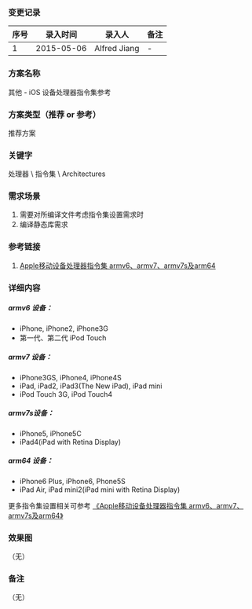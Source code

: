 ### 变更记录
| 序号 | 录入时间 | 录入人 | 备注 |
| -- | -- | -- | -- |
| 1 | 2015-05-06 | Alfred Jiang | - |

### 方案名称
其他 - iOS 设备处理器指令集参考

### 方案类型（推荐 or 参考）
推荐方案

### 关键字
处理器 \ 指令集 \ Architectures

### 需求场景
1. 需要对所编译文件考虑指令集设置需求时
2. 编译静态库需求

### 参考链接
1. [Apple移动设备处理器指令集 armv6、armv7、armv7s及arm64](http://www.cocoachina.com/ios/20140915/9620.html)

### 详细内容

##### armv6 设备：
* iPhone, iPhone2, iPhone3G
* 第一代、第二代 iPod Touch

##### armv7 设备：
* iPhone3GS, iPhone4, iPhone4S
* iPad, iPad2, iPad3(The New iPad), iPad mini
* iPod Touch 3G, iPod Touch4

##### armv7s设备：
* iPhone5, iPhone5C
* iPad4(iPad with Retina Display)

##### arm64 设备：
* iPhone6 Plus, iPhone6, Phone5S
* iPad Air, iPad mini2(iPad mini with Retina Display)

更多指令集设置相关可参考 [《Apple移动设备处理器指令集 armv6、armv7、armv7s及arm64》](http://www.cocoachina.com/ios/20140915/9620.html)

### 效果图
（无）

### 备注
（无）

